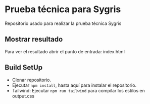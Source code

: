 # Prueba técnica para Sygris

Repositorio usado para realizar la prueba técnica Sygris

## Mostrar resultado

Para ver el resultado abrir el punto de entrada: index.html

## Build SetUp

- Clonar repositorio.
- Ejecutar `npm install`, hasta aquí para instalar el repositorio.
- Tailwind: Ejecutar `npm run tailwind` para compilar los estilos en output.css
